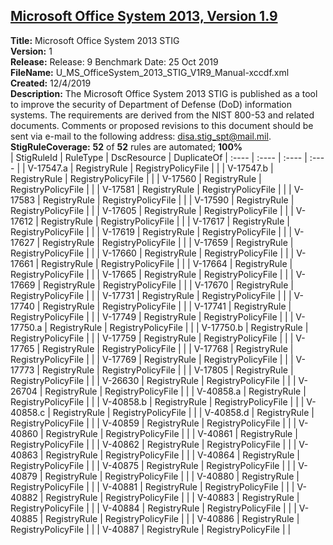 ## [Microsoft Office System 2013, Version 1.9](.\StigDetail\Office-System2013-1.9.md)

**Title:** Microsoft Office System 2013 STIG  
**Version:** 1  
**Release:** Release: 9 Benchmark Date: 25 Oct 2019  
**FileName:** U_MS_OfficeSystem_2013_STIG_V1R9_Manual-xccdf.xml  
**Created:** 12/4/2019  
**Description:** The Microsoft Office System 2013 STIG is published as a tool to improve the security of Department of Defense (DoD) information systems. The requirements are derived from the NIST 800-53 and related documents. Comments or proposed revisions to this document should be sent via e-mail to the following address: disa.stig_spt@mail.mil.  
**StigRuleCoverage:** **52** of **52** rules are automated; **100%**  
| StigRuleId | RuleType | DscResource | DuplicateOf
| :---- | :---- | :---- | :---- |
| V-17547.a | RegistryRule | RegistryPolicyFile |  |
| V-17547.b | RegistryRule | RegistryPolicyFile |  |
| V-17560 | RegistryRule | RegistryPolicyFile |  |
| V-17581 | RegistryRule | RegistryPolicyFile |  |
| V-17583 | RegistryRule | RegistryPolicyFile |  |
| V-17590 | RegistryRule | RegistryPolicyFile |  |
| V-17605 | RegistryRule | RegistryPolicyFile |  |
| V-17612 | RegistryRule | RegistryPolicyFile |  |
| V-17617 | RegistryRule | RegistryPolicyFile |  |
| V-17619 | RegistryRule | RegistryPolicyFile |  |
| V-17627 | RegistryRule | RegistryPolicyFile |  |
| V-17659 | RegistryRule | RegistryPolicyFile |  |
| V-17660 | RegistryRule | RegistryPolicyFile |  |
| V-17661 | RegistryRule | RegistryPolicyFile |  |
| V-17664 | RegistryRule | RegistryPolicyFile |  |
| V-17665 | RegistryRule | RegistryPolicyFile |  |
| V-17669 | RegistryRule | RegistryPolicyFile |  |
| V-17670 | RegistryRule | RegistryPolicyFile |  |
| V-17731 | RegistryRule | RegistryPolicyFile |  |
| V-17740 | RegistryRule | RegistryPolicyFile |  |
| V-17741 | RegistryRule | RegistryPolicyFile |  |
| V-17749 | RegistryRule | RegistryPolicyFile |  |
| V-17750.a | RegistryRule | RegistryPolicyFile |  |
| V-17750.b | RegistryRule | RegistryPolicyFile |  |
| V-17759 | RegistryRule | RegistryPolicyFile |  |
| V-17765 | RegistryRule | RegistryPolicyFile |  |
| V-17768 | RegistryRule | RegistryPolicyFile |  |
| V-17769 | RegistryRule | RegistryPolicyFile |  |
| V-17773 | RegistryRule | RegistryPolicyFile |  |
| V-17805 | RegistryRule | RegistryPolicyFile |  |
| V-26630 | RegistryRule | RegistryPolicyFile |  |
| V-26704 | RegistryRule | RegistryPolicyFile |  |
| V-40858.a | RegistryRule | RegistryPolicyFile |  |
| V-40858.b | RegistryRule | RegistryPolicyFile |  |
| V-40858.c | RegistryRule | RegistryPolicyFile |  |
| V-40858.d | RegistryRule | RegistryPolicyFile |  |
| V-40859 | RegistryRule | RegistryPolicyFile |  |
| V-40860 | RegistryRule | RegistryPolicyFile |  |
| V-40861 | RegistryRule | RegistryPolicyFile |  |
| V-40862 | RegistryRule | RegistryPolicyFile |  |
| V-40863 | RegistryRule | RegistryPolicyFile |  |
| V-40864 | RegistryRule | RegistryPolicyFile |  |
| V-40875 | RegistryRule | RegistryPolicyFile |  |
| V-40879 | RegistryRule | RegistryPolicyFile |  |
| V-40880 | RegistryRule | RegistryPolicyFile |  |
| V-40881 | RegistryRule | RegistryPolicyFile |  |
| V-40882 | RegistryRule | RegistryPolicyFile |  |
| V-40883 | RegistryRule | RegistryPolicyFile |  |
| V-40884 | RegistryRule | RegistryPolicyFile |  |
| V-40885 | RegistryRule | RegistryPolicyFile |  |
| V-40886 | RegistryRule | RegistryPolicyFile |  |
| V-40887 | RegistryRule | RegistryPolicyFile |  |
